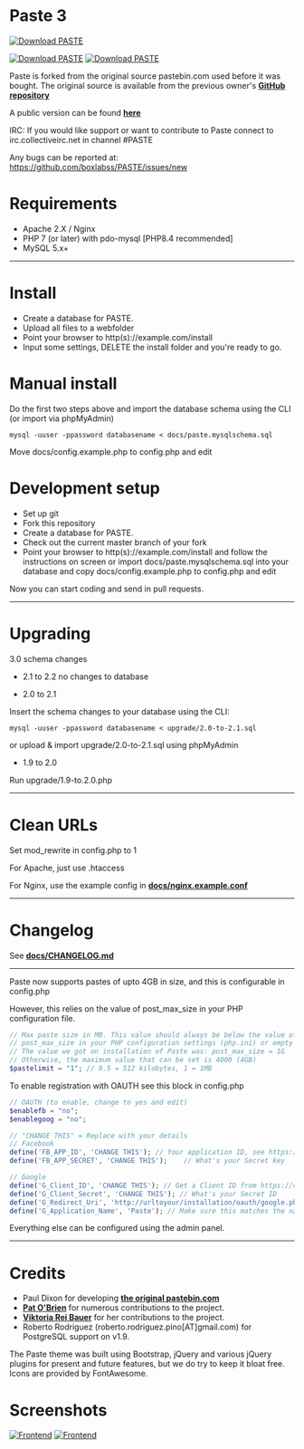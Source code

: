 # Paste 3
[![Download PASTE](https://a.fsdn.com/con/app/sf-download-button)](https://sourceforge.net/projects/phpaste/files/latest/download)

[![Download PASTE](https://img.shields.io/sourceforge/dw/phpaste.svg)](https://sourceforge.net/projects/phpaste/files/latest/download)
[![Download PASTE](https://img.shields.io/sourceforge/dt/phpaste.svg)](https://sourceforge.net/projects/phpaste/files/latest/download)

Paste is forked from the original source pastebin.com used before it was bought.
The original source is available from the previous owner's **[GitHub repository](https://github.com/lordelph/pastebin)**

A public version can be found **[here](https://paste.boxlabs.uk/)**

IRC: If you would like support or want to contribute to Paste connect to irc.collectiveirc.net in channel #PASTE

Any bugs can be reported at:
https://github.com/boxlabss/PASTE/issues/new

Requirements
===
* Apache 2.X / Nginx
* PHP 7 (or later) with pdo-mysql [PHP8.4 recommended]
* MySQL 5.x+

---

Install
===
* Create a database for PASTE.
* Upload all files to a webfolder
* Point your browser to http(s)://example.com/install
* Input some settings, DELETE the install folder and you're ready to go.

Manual install
===
Do the first two steps above and import the database schema using the CLI (or import via phpMyAdmin)
```
mysql -uuser -ppassword databasename < docs/paste.mysqlschema.sql
```
Move docs/config.example.php to config.php and edit

Development setup
===
* Set up git
* Fork this repository
* Create a database for PASTE.
* Check out the current master branch of your fork
* Point your browser to http(s)://example.com/install and follow the instructions on screen or import docs/paste.mysqlschema.sql into your database and copy docs/config.example.php to config.php and edit

Now you can start coding and send in pull requests.

---

Upgrading
===
3.0 schema changes


* 2.1 to 2.2
no changes to database

* 2.0 to 2.1

Insert the schema changes to your database using the CLI:
```
mysql -uuser -ppassword databasename < upgrade/2.0-to-2.1.sql
```
or upload & import upgrade/2.0-to-2.1.sql using phpMyAdmin

* 1.9 to 2.0

Run upgrade/1.9-to.2.0.php

---
Clean URLs
===
Set mod_rewrite in config.php to 1

For Apache, just use .htaccess

For Nginx, use the example config in **[docs/nginx.example.conf](https://github.com/jordansamuel/PASTE/blob/HEAD/docs/nginx.example.conf)**

---
Changelog
===
See **[docs/CHANGELOG.md](https://github.com/jordansamuel/PASTE/blob/HEAD/docs/CHANGELOG.md)**

---
Paste now supports pastes of upto 4GB in size, and this is configurable in config.php

However, this relies on the value of post_max_size in your PHP configuration file.

```php
// Max paste size in MB. This value should always be below the value of
// post_max_size in your PHP configuration settings (php.ini) or empty errors will occur.
// The value we got on installation of Paste was: post_max_size = 1G
// Otherwise, the maximum value that can be set is 4000 (4GB)
$pastelimit = "1"; // 0.5 = 512 kilobytes, 1 = 1MB
```

To enable registration with OAUTH see this block in config.php

```php
// OAUTH (to enable, change to yes and edit)
$enablefb = "no";
$enablegoog = "no";

// "CHANGE THIS" = Replace with your details
// Facebook
define('FB_APP_ID', 'CHANGE THIS'); // Your application ID, see https://developers.facebook.com/docs/apps/register
define('FB_APP_SECRET', 'CHANGE THIS');    // What's your Secret key

// Google 
define('G_Client_ID', 'CHANGE THIS'); // Get a Client ID from https://console.developers.google.com/projectselector/apis/library
define('G_Client_Secret', 'CHANGE THIS'); // What's your Secret ID
define('G_Redirect_Uri', 'http://urltoyour/installation/oauth/google.php'); // Leave this as is
define('G_Application_Name', 'Paste'); // Make sure this matches the name of your application
```

Everything else can be configured using the admin panel.

---

Credits
===

* Paul Dixon for developing **[the original pastebin.com](https://github.com/lordelph/pastebin)**
* **[Pat O'Brien](https://github.com/poblabs)** for numerous contributions to the project.
* **[Viktoria Rei Bauer](https://github.com/ToeiRei)** for her contributions to the project.
* Roberto Rodriguez (roberto.rodriguez.pino[AT]gmail.com) for PostgreSQL support on v1.9.

The Paste theme was built using Bootstrap, jQuery and various jQuery plugins for
present and future features, but we do try to keep it bloat free.
Icons are provided by FontAwesome.

Screenshots
===

[![Frontend](http://i.imgur.com/UxZVxqo.png)](https://paste.boxlabs.uk/)
[![Frontend](http://i.imgur.com/peFanYH.png)](https://paste.boxlabs.uk/)
